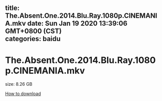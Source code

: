 
title: The.Absent.One.2014.Blu.Ray.1080p.CINEMANIA.mkv
date: Sun Jan 19 2020 13:39:06 GMT+0800 (CST)    
categories: baidu
---

# The.Absent.One.2014.Blu.Ray.1080p.CINEMANIA.mkv
size: 8.26 GB
 
 

[How to download](https://bpcam.bemobtrk.com/go/2ceec3aa-1ca2-46d6-b9ff-aaa5c184517c?jno=178)